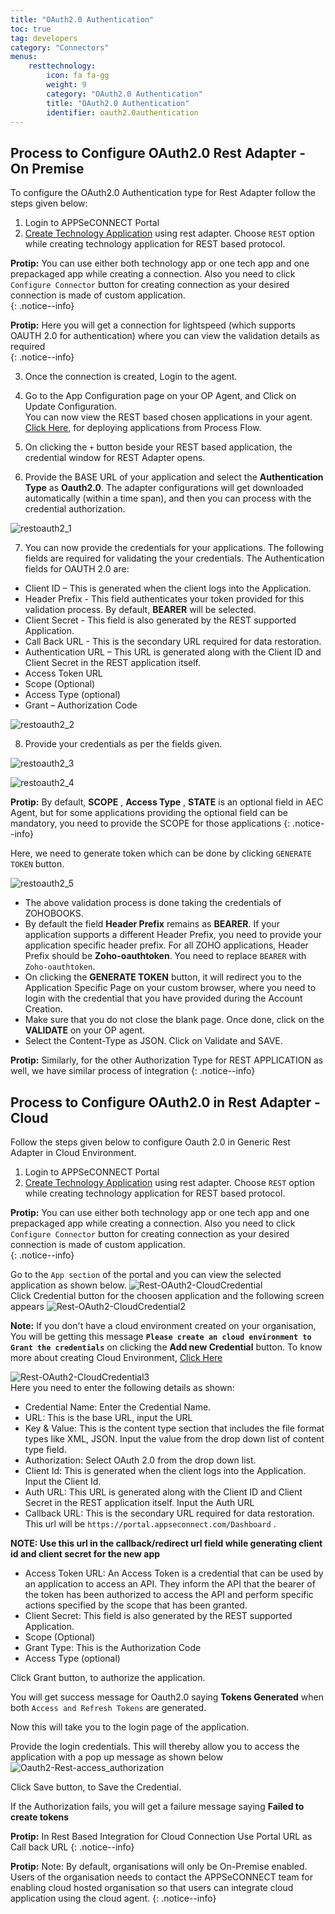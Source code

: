 ```yaml
---
title: "OAuth2.0 Authentication"
toc: true
tag: developers
category: "Connectors"
menus: 
    resttechnology:
        icon: fa fa-gg
        weight: 9
        category: "OAuth2.0 Authentication"
        title: "OAuth2.0 Authentication"
        identifier: oauth2.0authentication
---
```

## Process to Configure OAuth2.0 Rest Adapter - On Premise

To configure the OAuth2.0 Authentication type for Rest Adapter follow the steps given below:

1) Login to APPSeCONNECT Portal
2) [Create Technology Application](/configuring%20appseconnect/configurations/#b-technology-app-creation) using rest adapter. Choose `REST` option while creating technology application for REST based protocol.  

**Protip:** You can use either both technology app or one tech app and one prepackaged app while creating a connection. 
 Also you need to click `Configure Connector` button for creating connection as your desired connection is made of custom application.   
 {: .notice--info}      
  
**Protip:** Here you will get a connection for lightspeed (which supports OAUTH 2.0 for authentication) where you can view the validation
details as required     
{: .notice--info}     

3) Once the connection is created, Login to the agent.   

4) Go to the App Configuration page on your OP Agent, and Click on Update Configuration.  
You can now view the REST based chosen applications in your agent. 
[Click Here](/processflow/deploying-and-executing-processfloww/), for deploying applications from Process Flow.

5) On clicking the `+` button beside your REST based application, the credential window for REST Adapter opens. 

6) Provide the BASE URL of your application and select the **Authentication Type** as **Oauth2.0**. The adapter configurations will get downloaded automatically (within a time span), and then you can process with the credential authorization.

![restoauth2_1](\staticfiles\connectors\media\technology-connector\restoauth2_1.PNG)

7) You can now provide the credentials for your applications. The following fields are required for validating the your credentials.
The Authentication fields for OAUTH 2.0 are:   
* Client ID – This is generated when the client logs into the Application.
* Header Prefix - This field authenticates your token provided for this validation process. By default, **BEARER** will be selected.
* Client Secret - This field is also generated by the REST supported Application.
* Call Back URL - This is the secondary URL required for data restoration. 
* Authentication URL – This URL is generated along with the Client ID and Client Secret in the REST application itself.
* Access Token URL 
* Scope (Optional) 
* Access Type (optional) 
* Grant – Authorization Code

![restoauth2_2](\staticfiles\connectors\media\technology-connector\restoauth2_2.PNG)

8) Provide your credentials as per the fields given.

![restoauth2_3](\staticfiles\connectors\media\technology-connector\restoauth2_3.PNG)

![restoauth2_4](\staticfiles\connectors\media\technology-connector\restoauth2_4.PNG)

   
**Protip:** By default, **SCOPE** , **Access Type** , **STATE** is an optional field in AEC Agent, but for some applications providing the optional field can be mandatory, 
you need to provide the SCOPE for those applications 
{: .notice--info}   
      
Here, we need to generate token which can be done by clicking `GENERATE TOKEN` button. 

![restoauth2_5](\staticfiles\connectors\media\technology-connector\restoauth2_5.PNG)  
 
- The above validation process is done taking  the credentials of ZOHOBOOKS.
- By default the field **Header Prefix** remains as **BEARER**. If your application supports a different Header Prefix, you need to provide your application specific header prefix. For all ZOHO applications, Header Prefix should be **Zoho-oauthtoken**. You need to replace `BEARER` with `Zoho-oauthtoken`.  
- On clicking the **GENERATE TOKEN** button, it will redirect you to the Application Specific Page on your custom browser, where you need to login 
with the credential that you have provided during the Account Creation.  
- Make sure that you do not close the blank page. Once done, click on the **VALIDATE** on your OP agent.  
- Select the Content-Type as JSON. Click on Validate and SAVE.    

**Protip:**  Similarly, for the other Authorization Type for REST APPLICATION as well, we have similar process of integration
{: .notice--info}

## Process to Configure OAuth2.0 in Rest Adapter - Cloud

Follow the steps given below to configure Oauth 2.0 in Generic Rest Adapter in Cloud Environment.

1. Login to APPSeCONNECT Portal   
2. [Create Technology Application](/configuring%20appseconnect/configurations/#b-technology-app-creation) using rest adapter. Choose `REST` option while creating technology application for REST based protocol.  

    
**Protip:** You can use either both technology app or one tech app and one prepackaged app while creating a connection. 
 Also you need to click `Configure Connector` button for creating connection as your desired connection is made of custom application.   
 {: .notice--info}  

 Go to the `App section` of the portal  and you can view the selected application as shown below.
![Rest-OAuth2-CloudCredential](/staticfiles/connectors/media/technology-connector/Rest-OAuth2-CloudCredential.png)      
 Click Credential button for the choosen application and the following screen appears
![Rest-OAuth2-CloudCredential2](/staticfiles/connectors/media/technology-connector/Rest-OAuth2-CloudCredential2.png)  

**Note:** If you don't have  a cloud environment created on your organisation, You will be getting this message **`Please create an cloud environment to Grant the credentials`** on clicking the **Add new Credential** button. 
To know more about creating Cloud Environment, [Click Here](/deployment/Environment-Management/#adding-cloud-environment)

![Rest-OAuth2-CloudCredential3](/staticfiles/connectors/media/technology-connector/Rest-OAuth2-CloudCredential3.png)      
Here you need to enter the following details as shown:  
* Credential Name: Enter the Credential Name.
* URL: This is the base URL, input the URL 
* Key & Value: This is the content type section that includes the file format types like XML, JSON.
  Input the value from the drop down list of content type field.
* Authorization: Select OAuth 2.0 from the drop down list.
* Client Id: This is generated when the client logs into the Application. Input the Client Id.
* Auth URL: This URL is generated along with the Client ID and Client Secret in the REST application itself. Input the Auth URL
* Callback URL: This is the secondary URL required for data restoration. This url will be `https://portal.appseconnect.com/Dashboard` . 

**NOTE: Use this url in the callback/redirect url field while generating client id and 
client secret for the new app**

* Access Token URL: An Access Token is a credential that can be used by an application to access an API. They inform the API that the 
  bearer of the token has been authorized to access the API and perform specific actions specified by the scope that has been granted.
* Client Secret: This field is also generated by the REST supported Application.
* Scope (Optional)
* Grant Type: This is the Authorization Code 
* Access Type (optional)   


Click Grant button, to authorize the application. 

You will get success message for Oauth2.0 saying **Tokens Generated** when both `Access and Refresh Tokens` are generated.  

Now this will take you to the login page of the application. 

Provide the login credentials. This will thereby allow you to access the application with a pop up message as shown below  
![Oauth2-Rest-access_authorization](/staticfiles/connectors/media/technology-connector/Oauth2-Rest-access_authorization.png) 
     
Click Save button, to Save the Credential.

If the Authorization fails, you will get a failure message saying **Failed to create tokens**  

**Protip:**  In Rest Based Integration for Cloud Connection Use Portal URL as Call back URL
{: .notice--info}


**Protip:** Note: By default, organisations will only be On-Premise enabled. Users of the organisation needs to  contact the APPSeCONNECT team for enabling cloud hosted organisation so that users can 
integrate cloud application using the cloud agent.
{: .notice--info}